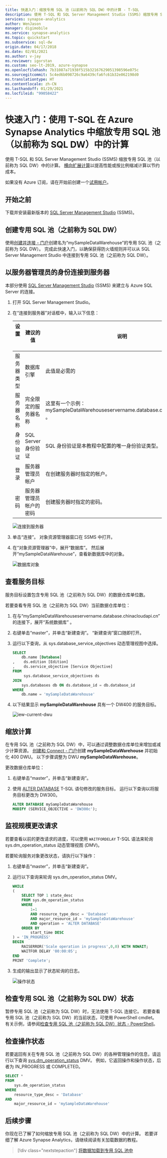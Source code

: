 ```yaml
---
title: 快速入门：缩放专用 SQL 池（以前称为 SQL DW）中的计算 - T-SQL
description: 使用 T-SQL 和 SQL Server Management Studio (SSMS) 缩放专用 SQL 池（以前称为 SQL DW）中的计算。 横向扩展计算为提高性能或缩放重新计算以节约成本。
services: synapse-analytics
author: WenJason
manager: digimobile
ms.service: synapse-analytics
ms.topic: quickstart
ms.subservice: sql-dw
origin.date: 04/17/2018
ms.date: 02/01/2021
ms.author: v-jay
ms.reviewer: igorstan
ms.custom: seo-lt-2019, azure-synapse
ms.openlocfilehash: 7b31087a71938f515b32167629051398596e075c
ms.sourcegitcommit: 5c4ed6b098726c9a6439cfa6fc61b32e062198d0
ms.translationtype: HT
ms.contentlocale: zh-CN
ms.lasthandoff: 01/29/2021
ms.locfileid: "99058422"
---
```

# <a name="quickstart-scale-compute-for-dedicated-sql-pool-formerly-sql-dw-in-azure-synapse-analytics-using-t-sql"></a>快速入门：使用 T-SQL 在 Azure Synapse Analytics 中缩放专用 SQL 池（以前称为 SQL DW）中的计算

使用 T-SQL 和 SQL Server Management Studio (SSMS) 缩放专用 SQL 池（以前称为 SQL DW）中的计算。 [横向扩展计算](sql-data-warehouse-manage-compute-overview.md)以提高性能或按比例缩减计算以节约成本。

如果没有 Azure 订阅，请在开始前创建一个[试用帐户](https://www.microsoft.com/china/azure/index.html?fromtype=cn)。

## <a name="before-you-begin"></a>开始之前

下载并安装最新版本的 [SQL Server Management Studio](https://docs.microsoft.com/sql/ssms/download-sql-server-management-studio-ssms?toc=/synapse-analytics/sql-data-warehouse/toc.json&bc=/synapse-analytics/sql-data-warehouse/breadcrumb/toc.json&view=azure-sqldw-latest) (SSMS)。

## <a name="create-a-dedicated-sql-pool-formerly-sql-dw"></a>创建专用 SQL 池（之前称为 SQL DW）

使用[创建并连接 - 门户](create-data-warehouse-portal.md)创建名为“mySampleDataWarehouse”的专用 SQL 池（之前称为 SQL DW）。 完成此快速入门，以确保获得防火墙规则并可以从 SQL Server Management Studio 中连接到专用 SQL 池（之前称为 SQL DW）。

## <a name="connect-to-the-server-as-server-admin"></a>以服务器管理员的身份连接到服务器

本部分使用 [SQL Server Management Studio](https://docs.microsoft.com/sql/ssms/download-sql-server-management-studio-ssms?toc=/synapse-analytics/sql-data-warehouse/toc.json&bc=/synapse-analytics/sql-data-warehouse/breadcrumb/toc.json&view=azure-sqldw-latest) (SSMS) 来建立与 Azure SQL Server 的连接。

1. 打开 SQL Server Management Studio。

2. 在“连接到服务器”对话框中，输入以下信息：

   | 设置       | 建议的值 | 说明 |
   | ------------ | ------------------ | ------------------------------------------------- |
   | 服务器类型 | 数据库引擎 | 此值是必需的 |
   | 服务器名称 | 完全限定的服务器名称 | 这里有一个示例：mySampleDataWarehouseservername.database.chinacloudapi.cn  。 |
   | 身份验证 | SQL Server 身份验证 | SQL 身份验证是本教程中配置的唯一身份验证类型。 |
   | 登录 | 服务器管理员帐户 | 在创建服务器时指定的帐户。 |
   | 密码 | 服务器管理员帐户的密码 | 创建服务器时指定的密码。 |

    ![连接到服务器](./media/quickstart-scale-compute-tsql/connect-to-server.png)

3. 单击“连接”。 对象资源管理器窗口在 SSMS 中打开。

4. 在“对象资源管理器”中，展开“数据库”。 然后展开“mySampleDataWarehouse”，查看新数据库中的对象。

    ![数据库对象](./media/quickstart-scale-compute-tsql/connected.png)

## <a name="view-service-objective"></a>查看服务目标

服务目标设置包含专用 SQL 池（之前称为 SQL DW）的数据仓库单位数。

若要查看专用 SQL 池（之前称为 SQL DW）当前数据仓库单位：

1. 在与“mySampleDataWarehouseservername.database.chinacloudapi.cn”  的连接下，展开“系统数据库”  。
2. 右键单击“master”，并单击“新建查询”。  “新建查询”窗口随即打开。
3. 运行以下查询，从 sys.database_service_objectives 动态管理视图中选择。

    ```sql
    SELECT
        db.name [Database]
    ,    ds.edition [Edition]
    ,    ds.service_objective [Service Objective]
    FROM
         sys.database_service_objectives ds
    JOIN
        sys.databases db ON ds.database_id = db.database_id
    WHERE
        db.name = 'mySampleDataWarehouse'
    ```

4. 以下结果显示 **mySampleDataWarehouse** 具有一个 DW400 的服务目标。

    ![iew-current-dwu](./media/quickstart-scale-compute-tsql/view-current-dwu.png)

## <a name="scale-compute"></a>缩放计算

在专用 SQL 池（之前称为 SQL DW）中，可以通过调整数据仓库单位来增加或减少计算资源。 [创建和 Connect - 门户](create-data-warehouse-portal.md)创建 **mySampleDataWarehouse** 并初始化 400 DWU。 以下步骤调整为 DWU **mySampleDataWarehouse**。

更改数据仓库单位：

1. 右键单击“master”，并单击“新建查询”。 
2. 使用 [ALTER DATABASE](https://docs.microsoft.com/sql/t-sql/statements/alter-database-azure-sql-database?toc=/synapse-analytics/sql-data-warehouse/toc.json&bc=/synapse-analytics/sql-data-warehouse/breadcrumb/toc.json&view=azure-sqldw-latest) T-SQL 语句修改的服务目标。 运行以下查询以将服务目标更改为 DW300。

    ```Sql
    ALTER DATABASE mySampleDataWarehouse
    MODIFY (SERVICE_OBJECTIVE = 'DW300c');
    ```

## <a name="monitor-scale-change-request"></a>监视规模更改请求

若要查看以前的更改请求的进度，可以使用 `WAITFORDELAY` T-SQL 语法来轮询 sys.dm_operation_status 动态管理视图 (DMV)。

若要轮询服务对象更改状态，请执行以下操作：

1. 右键单击“master”，并单击“新建查询”。 
2. 运行以下查询来轮询 sys.dm_operation_status DMV。

    ```sql
    WHILE
    (
        SELECT TOP 1 state_desc
        FROM sys.dm_operation_status
        WHERE
            1=1
            AND resource_type_desc = 'Database'
            AND major_resource_id = 'mySampleDataWarehouse'
            AND operation = 'ALTER DATABASE'
        ORDER BY
            start_time DESC
    ) = 'IN_PROGRESS'
    BEGIN
        RAISERROR('Scale operation in progress',0,0) WITH NOWAIT;
        WAITFOR DELAY '00:00:05';
    END
    PRINT 'Complete';
    ```

3. 生成的输出显示了状态轮询的日志。

    ![操作状态](./media/quickstart-scale-compute-tsql/polling-output.png)

## <a name="check-dedicated-sql-pool-formerly-sql-dw-state"></a>检查专用 SQL 池（之前称为 SQL DW）状态

暂停专用 SQL 池（之前称为 SQL DW）时，无法使用 T-SQL 连接它。 若要查看专用 SQL 池（之前称为 SQL DW）的当前状态，可使用 PowerShell cmdlet。 有关示例，请参阅[检查专用 SQL 池（之前称为 SQL DW）状态 - PowerShell](quickstart-scale-compute-powershell.md#check-data-warehouse-state)。

## <a name="check-operation-status"></a>检查操作状态

若要返回有关在专用 SQL 池（之前称为 SQL DW）的各种管理操作的信息，请运行以下查询 [sys.dm_operation_status](https://docs.microsoft.com/sql/relational-databases/system-dynamic-management-views/sys-dm-operation-status-azure-sql-database?toc=/synapse-analytics/sql-data-warehouse/toc.json&bc=/synapse-analytics/sql-data-warehouse/breadcrumb/toc.json&view=azure-sqldw-latest) DMV。 例如，它返回操作和操作状态，后者为 IN_PROGRESS 或 COMPLETED。

```sql
SELECT *
FROM
    sys.dm_operation_status
WHERE
    resource_type_desc = 'Database'
AND
    major_resource_id = 'mySampleDataWarehouse'
```

## <a name="next-steps"></a>后续步骤

你现在已了解了如何缩放专用 SQL 池（之前称为 SQL DW）中的计算。 若要详细了解 Azure Synapse Analytics，请继续阅读有关加载数据的教程。

> [!div class="nextstepaction"]
>[将数据加载到专用 SQL 池中](./load-data-from-azure-blob-storage-using-copy.md)